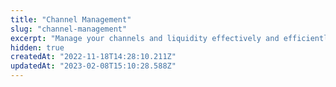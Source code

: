 ```yaml
---
title: "Channel Management"
slug: "channel-management"
excerpt: "Manage your channels and liquidity effectively and efficiently with careful planning and active monitoring."
hidden: true
createdAt: "2022-11-18T14:28:10.211Z"
updatedAt: "2023-02-08T15:10:28.588Z"
---
```

